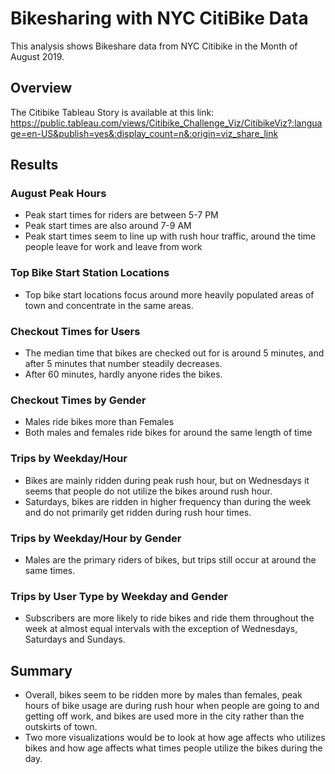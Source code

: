 # Bikesharing with NYC CitiBike Data

This analysis shows Bikeshare data from NYC Citibike in the Month of August 2019. 

## Overview

The Citibike Tableau Story is available at this link: https://public.tableau.com/views/Citibike_Challenge_Viz/CitibikeViz?:language=en-US&publish=yes&:display_count=n&:origin=viz_share_link

## Results

### August Peak Hours

- Peak start times for riders are between 5-7 PM
- Peak start times are also around 7-9 AM
- Peak start times seem to line up with rush hour traffic, around the time people leave for work and leave from work

### Top Bike Start Station Locations

- Top bike start locations focus around more heavily populated areas of town and concentrate in the same areas. 

### Checkout Times for Users

- The median time that bikes are checked out for is around 5 minutes, and after 5 minutes that number steadily decreases. 
- After 60 minutes, hardly anyone rides the bikes. 

### Checkout Times by Gender

- Males ride bikes more than Females
- Both males and females ride bikes for around the same length of time

### Trips by Weekday/Hour

- Bikes are mainly ridden during peak rush hour, but on Wednesdays it seems that people do not utilize the bikes around rush hour. 
- Saturdays, bikes are ridden in higher frequency than during the week and do not primarily get ridden during rush hour times. 


### Trips by Weekday/Hour by Gender

- Males are the primary riders of bikes, but trips still occur at around the same times. 


### Trips by User Type by Weekday and Gender

- Subscribers are more likely to ride bikes and ride them throughout the week at almost equal intervals with the exception of Wednesdays, Saturdays and Sundays.  

## Summary

- Overall, bikes seem to be ridden more by males than females, peak hours of bike usage are during rush hour when people are going to and getting off work, and bikes are used more in the city rather than the outskirts of town. 
- Two more visualizations would be to look at how age affects who utilizes bikes and how age affects what times people utilize the bikes during the day. 